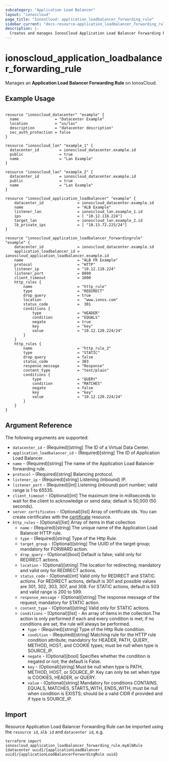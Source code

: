 ```yaml
---
subcategory: "Application Load Balancer"
layout: "ionoscloud"
page_title: "IonosCloud: application_loadbalancer_forwarding_rule"
sidebar_current: "docs-resource-application_loadbalancer_forwarding_rule"
description: |-
  Creates and manages IonosCloud Application Load Balancer Forwarding Rule.
---
```


# ionoscloud_application_loadbalancer_forwarding_rule

Manages an **Application Load Balancer Forwarding Rule** on IonosCloud.

## Example Usage

```hcl

resource "ionoscloud_datacenter" "example" {
  name                = "Datacenter Example"
  location            = "us/las"
  description         = "datacenter description"
  sec_auth_protection = false
}

resource "ionoscloud_lan" "example_1" {
  datacenter_id         = ionoscloud_datacenter.example.id
  public                = true
  name                  = "Lan Example"
}

resource "ionoscloud_lan" "example_2" {
  datacenter_id         = ionoscloud_datacenter.example.id
  public                = true
  name                  = "Lan Example"
}

resource "ionoscloud_application_loadbalancer" "example" {
    datacenter_id               = ionoscloud_datacenter.example.id
    name                        = "ALB Example"
    listener_lan                = ionoscloud_lan.example_1.id
    ips                         = [ "10.12.118.224"]
    target_lan                  = ionoscloud_lan.example_2.id
    lb_private_ips              = [ "10.13.72.225/24"]
}

resource "ionoscloud_application_loadbalancer_forwardingrule" "example" {
    datacenter_id               = ionoscloud_datacenter.example.id
    application_loadbalancer_id = ionoscloud_application_loadbalancer.example.id
    name                        = "ALB FR Example"
    protocol                    = "HTTP"
    listener_ip                 = "10.12.118.224"
    listener_port               = 8080
    client_timeout              = 1000
    http_rules {
        name                    = "http_rule"
        type                    = "REDIRECT"
        drop_query              = true
        location                =  "www.ionos.com"
        status_code             =  301
        conditions {
            type                = "HEADER"
            condition           = "EQUALS"
            negate              = true
            key                 = "key"
            value               = "10.12.120.224/24"
        }
    }
    http_rules {
        name                    = "http_rule_2"
        type                    = "STATIC"
        drop_query              = false
        status_code             = 303
        response_message        = "Response"
        content_type            = "text/plain"
        conditions {
            type                = "QUERY"
            condition           = "MATCHES"
            negate              = false
            key                 = "key"
            value               = "10.12.120.224/24"
        }
    }
}
```

## Argument Reference

The following arguments are supported:

- `datacenter_id` - (Required)[string] The ID of a Virtual Data Center.
- `application_loadbalancer_id` - (Required)[string] The ID of Application Load Balancer.
- `name` - (Required)[string] The name of the Application Load Balancer forwarding rule.
- `protocol` - (Required)[string] Balancing protocol.
- `listener_ip` - (Required)[string] Listening (inbound) IP.
- `listener_port` - (Required)[int] Listening (inbound) port number; valid range is 1 to 65535.
- `client_timeout` - (Optional)[int] The maximum time in milliseconds to wait for the client to acknowledge or send data; default is 50,000 (50 seconds).
- `server certificates` - (Optional)[list] Array of certificate ids. You can create certificates with the [certificate](certificate.md) resource.
- `http_rules` - (Optional)[list] Array of items in that collection
  - `name` - (Required)[string] The unique name of the Application Load Balancer HTTP rule.
  - `type` - (Required)[string] Type of the Http Rule.
  - `target_group` - (Optional)[string] The UUID of the target group; mandatory for FORWARD action.
  - `drop_query` - (Optional)[bool] Default is false; valid only for REDIRECT actions.
  - `location` - (Optional)[string] The location for redirecting; mandatory and valid only for REDIRECT actions.
  - `status_code` - (Optional)[int] Valid only for REDIRECT and STATIC actions. For REDIRECT actions, default is 301 and possible values are 301, 302, 303, 307, and 308. For STATIC actions, default is 503 and valid range is 200 to 599.
  - `response_message` - (Optional)[string] The response message of the request; mandatory for STATIC action.
  - `content_type` - (Optional)[string] Valid only for STATIC actions.
  - `conditions` - (Optional)[list] - An array of items in the collection.The action is only performed if each and every condition is met; if no conditions are set, the rule will always be performed.
    - `type` - (Required)[string] Type of the Http Rule condition.
    - `condition` - (Required)[string] Matching rule for the HTTP rule condition attribute; mandatory for HEADER, PATH, QUERY, METHOD, HOST, and COOKIE types; must be null when type is SOURCE_IP.
    - `negate` - (Optional)[bool] Specifies whether the condition is negated or not; the default is False.
    - `key` - (Optional)[string] Must be null when type is PATH, METHOD, HOST, or SOURCE_IP. Key can only be set when type is COOKIES, HEADER, or QUERY.
    - `value` - (Optional)[string] Mandatory for conditions CONTAINS, EQUALS, MATCHES, STARTS_WITH, ENDS_WITH; must be null when condition is EXISTS; should be a valid CIDR if provided and if type is SOURCE_IP.

## Import

Resource Application Load Balancer Forwarding Rule can be imported using the `resource id`, `alb id` and `datacenter id`, e.g.

```shell
terraform import ionoscloud_application_loadbalancer_forwarding_rule.myAlbRule {datacenter uuid}/{applicationLoadBalancer uuid}/{applicationLoadBalancerForwardingRule uuid}
```